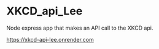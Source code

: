 # XKCD_api_Lee
Node express app that makes an API call to the XKCD api.


https://xkcd-api-lee.onrender.com
